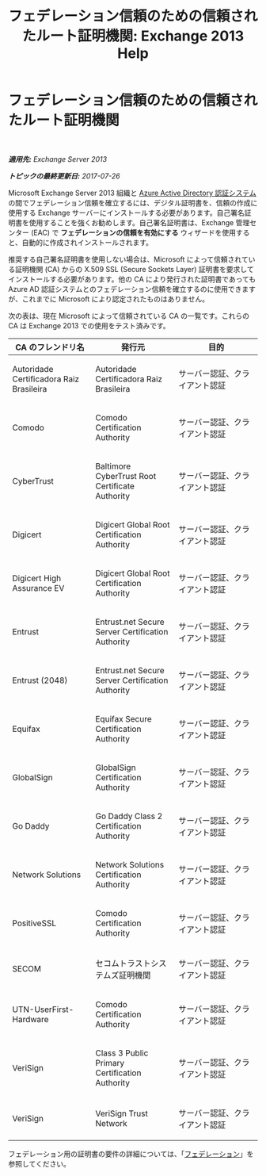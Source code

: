 ﻿---
title: 'フェデレーション信頼のための信頼されたルート証明機関: Exchange 2013 Help'
TOCTitle: フェデレーション信頼のための信頼されたルート証明機関
ms:assetid: d4224bf5-69b3-484c-8a70-4f230d3dbdd9
ms:mtpsurl: https://technet.microsoft.com/ja-jp/library/Ee332350(v=EXCHG.150)
ms:contentKeyID: 48270091
ms.date: 04/24/2018
mtps_version: v=EXCHG.150
ms.translationtype: HT
---

# フェデレーション信頼のための信頼されたルート証明機関

 

_**適用先:** Exchange Server 2013_

_**トピックの最終更新日:** 2017-07-26_

Microsoft Exchange Server 2013 組織と [Azure Active Directory 認証システム](https://go.microsoft.com/fwlink/p/?linkid=135986)の間でフェデレーション信頼を確立するには、デジタル証明書を、信頼の作成に使用する Exchange サーバーにインストールする必要があります。自己署名証明書を使用することを強くお勧めします。自己署名証明書は、Exchange 管理センター (EAC) で <strong>フェデレーションの信頼を有効にする</strong> ウィザードを使用すると、自動的に作成されインストールされます。

推奨する自己署名証明書を使用しない場合は、Microsoft によって信頼されている証明機関 (CA) からの X.509 SSL (Secure Sockets Layer) 証明書を要求してインストールする必要があります。他の CA により発行された証明書であっても Azure AD 認証システムとのフェデレーション信頼を確立するのに使用できますが、これまでに Microsoft により認定されたものはありません。

次の表は、現在 Microsoft によって信頼されている CA の一覧です。これらの CA は Exchange 2013 での使用をテスト済みです。


<table>
<colgroup>
<col style="width: 33%" />
<col style="width: 33%" />
<col style="width: 33%" />
</colgroup>
<thead>
<tr class="header">
<th>CA のフレンドリ名</th>
<th>発行元</th>
<th>目的</th>
</tr>
</thead>
<tbody>
<tr class="odd">
<td><p>Autoridade Certificadora Raiz Brasileira</p></td>
<td><p>Autoridade Certificadora Raiz Brasileira</p></td>
<td><p>サーバー認証、クライアント認証</p></td>
</tr>
<tr class="even">
<td><p>Comodo</p></td>
<td><p>Comodo Certification Authority</p></td>
<td><p>サーバー認証、クライアント認証</p></td>
</tr>
<tr class="odd">
<td><p>CyberTrust</p></td>
<td><p>Baltimore CyberTrust Root Certificate Authority</p></td>
<td><p>サーバー認証、クライアント認証</p></td>
</tr>
<tr class="even">
<td><p>Digicert</p></td>
<td><p>Digicert Global Root Certification Authority</p></td>
<td><p>サーバー認証、クライアント認証</p></td>
</tr>
<tr class="odd">
<td><p>Digicert High Assurance EV</p></td>
<td><p>Digicert Global Root Certification Authority</p></td>
<td><p>サーバー認証、クライアント認証</p></td>
</tr>
<tr class="even">
<td><p>Entrust</p></td>
<td><p>Entrust.net Secure Server Certification Authority</p></td>
<td><p>サーバー認証、クライアント認証</p></td>
</tr>
<tr class="odd">
<td><p>Entrust (2048)</p></td>
<td><p>Entrust.net Secure Server Certification Authority</p></td>
<td><p>サーバー認証、クライアント認証</p></td>
</tr>
<tr class="even">
<td><p>Equifax</p></td>
<td><p>Equifax Secure Certification Authority</p></td>
<td><p>サーバー認証、クライアント認証</p></td>
</tr>
<tr class="odd">
<td><p>GlobalSign</p></td>
<td><p>GlobalSign Certification Authority</p></td>
<td><p>サーバー認証、クライアント認証</p></td>
</tr>
<tr class="even">
<td><p>Go Daddy</p></td>
<td><p>Go Daddy Class 2 Certification Authority</p></td>
<td><p>サーバー認証、クライアント認証</p></td>
</tr>
<tr class="odd">
<td><p>Network Solutions</p></td>
<td><p>Network Solutions Certification Authority</p></td>
<td><p>サーバー認証、クライアント認証</p></td>
</tr>
<tr class="even">
<td><p>PositiveSSL</p></td>
<td><p>Comodo Certification Authority</p></td>
<td><p>サーバー認証、クライアント認証</p></td>
</tr>
<tr class="odd">
<td><p>SECOM</p></td>
<td><p>セコムトラストシステムズ証明機関</p></td>
<td><p>サーバー認証、クライアント認証</p></td>
</tr>
<tr class="even">
<td><p>UTN-UserFirst-Hardware</p></td>
<td><p>Comodo Certification Authority</p></td>
<td><p>サーバー認証、クライアント認証</p></td>
</tr>
<tr class="odd">
<td><p>VeriSign</p></td>
<td><p>Class 3 Public Primary Certification Authority</p></td>
<td><p>サーバー認証、クライアント認証</p></td>
</tr>
<tr class="even">
<td><p>VeriSign</p></td>
<td><p>VeriSign Trust Network</p></td>
<td><p>サーバー認証、クライアント認証</p></td>
</tr>
</tbody>
</table>


フェデレーション用の証明書の要件の詳細については、「[フェデレーション](federation-exchange-2013-help.md)」を参照してください。

